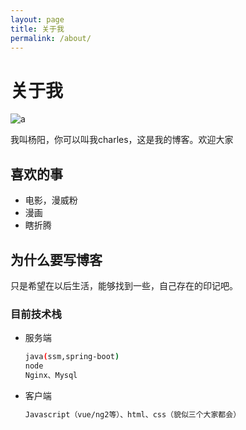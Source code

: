 ```yaml
---
layout: page
title: 关于我
permalink: /about/
---
```


# 关于我

![a](https://avatars1.githubusercontent.com/u/15714962?s=460&v=4)

我叫杨阳，你可以叫我charles，这是我的博客。欢迎大家

## 喜欢的事

- 电影，漫威粉
- 漫画
- 瞎折腾

## 为什么要写博客

只是希望在以后生活，能够找到一些，自己存在的印记吧。

### 目前技术栈

- 服务端

  ```bash
  java(ssm,spring-boot)
  node
  Nginx、Mysql
  ```

- 客户端

  ```bash
  Javascript（vue/ng2等）、html、css（貌似三个大家都会）
  ```

